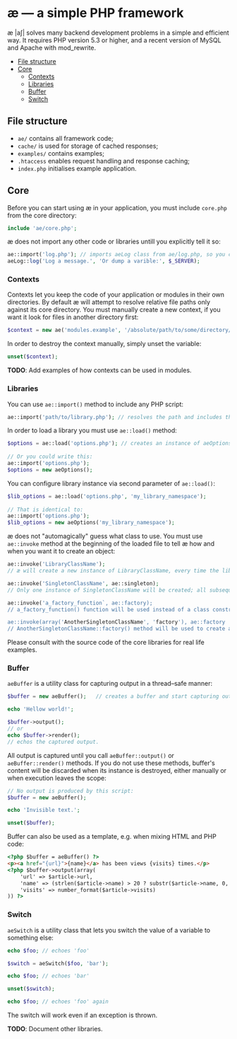 # æ — a simple PHP framework

æ |aʃ| solves many backend development problems in a simple and efficient way. It requires PHP version 5.3 or higher, and a recent version of MySQL and Apache with mod_rewrite.

- [File structure](#file-structure)
- [Core](#core)
	- [Contexts](#contexts)
	- [Libraries](#libraries)
	- [Buffer](#buffer)
	- [Switch](#switch)

## File structure

- `ae/` contains all framework code;
- `cache/` is used for storage of cached responses;
- `examples/` contains examples;
- `.htaccess` enables request handling and response caching;
- `index.php` initialises example application.

## Core

Before you can start using æ in your application, you must include `core.php` from the core directory:

```php
include 'ae/core.php';
```

æ does not import any other code or libraries untill you explicitly tell it so:

```php
ae::import('log.php'); // imports aeLog class from ae/log.php, so you can:
aeLog::log('Log a message.', 'Or dump a varible:', $_SERVER);
```

### Contexts

Contexts let you keep the code of your application or modules in their own directories. By default æ will attempt to resolve relative file paths only against its core directory. You must manually create a new context, if you want it look for files in another directory first:

```php
$context = new ae('modules.example', '/absolute/path/to/some/directory/');
```

In order to destroy the context manually, simply unset the variable:

```php
unset($context);
```

**TODO**: Add examples of how contexts can be used in modules.


### Libraries

You can use `ae::import()` method to include any PHP script:

```php
ae::import('path/to/library.php'); // resolves the path and includes the script, if it has not been included yet.
```

In order to load a library you must use `ae::load()` method:

```php
$options = ae::load('options.php'); // creates an instance of aeOptions class.
	
// Or you could write this: 
ae::import('options.php');
$options = new aeOptions();
```

You can configure library instance via second parameter of `ae::load()`:

```php
$lib_options = ae::load('options.php', 'my_library_namespace');
	
// That is identical to:
ae::import('options.php');
$lib_options = new aeOptions('my_library_namespace');
```

æ does not "automagically" guess what class to use. You must use `ae::invoke` method at the beginning of the loaded file to tell æ how and when you want it to create an object:

```php
ae::invoke('LibraryClassName');
// æ will create a new instance of LibraryClassName, every time the library is loaded.

ae::invoke('SingletonClassName', ae::singleton);
// Only one instance of SingletonClassName will be created; all subsequent calls to ae::load() will return that instance.

ae::invoke('a_factory_function`, ae::factory);
// a_factory_function() function will be used instead of a class constructor.

ae::invoke(array('AnotherSingletonClassName', 'factory'), ae::factory | ae:singleton);
// AnotherSingletonClassName::factory() method will be used to create and reuse a single instance of an object.
```

Please consult with the source code of the core libraries for real life examples.

### Buffer

`aeBuffer` is a utility class for capturing output in a thread–safe manner:

```php
$buffer = new aeBuffer(); 	// creates a buffer and start capturing output.

echo 'Hellow world!';

$buffer->output();
// or
echo $buffer->render();
// echos the captured output.
```

All output is captured until you call `aeBuffer::output()` or `aeBuffer::render()` methods. If you do not use these methods, buffer's content will be discarded when its instance is destroyed, either manually or when execution leaves the scope:

```php
// No output is produced by this script:
$buffer = new aeBuffer(); 

echo 'Invisible text.';

unset($buffer);
```

Buffer can also be used as a template, e.g. when mixing HTML and PHP code:

```html
<?php $buffer = aeBuffer() ?>
<p><a href="{url}">{name}</a> has been views {visits} times.</p>
<?php $buffer->output(array(
	'url' => $article->url,
	'name' => (strlen($article->name) > 20 ? substr($article->name, 0, 19) . '&hellip;' : $article->name),
	'visits' => number_format($article->visits)
)) ?>
```

### Switch

`aeSwitch` is a utility class that lets you switch the value of a variable to something else:

```php
echo $foo; // echoes 'foo'

$switch = aeSwitch($foo, 'bar');

echo $foo; // echoes 'bar'

unset($switch);

echo $foo; // echoes 'foo' again
```

The switch will work even if an exception is thrown.

**TODO**: Document other libraries.


	

